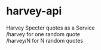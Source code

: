 # harvey-api
Harvey Specter quotes as a Service \
/harvey for one random quote\
/harvey/N for N random quotes
